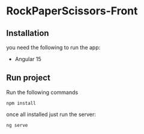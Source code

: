 # RockPaperScissors-Front

## Installation

you need the following to run the app:
* Angular 15

## Run project

Run the following commands
```
npm install
```
once all installed just run the server:
```
ng serve
```
